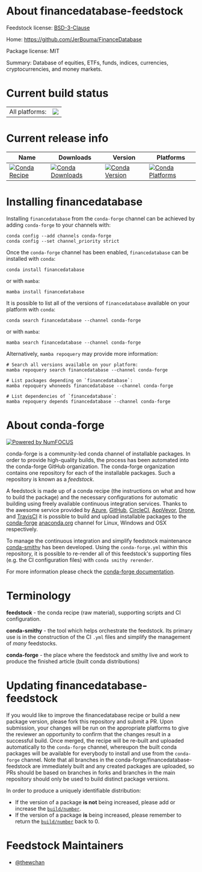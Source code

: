 About financedatabase-feedstock
===============================

Feedstock license: [BSD-3-Clause](https://github.com/conda-forge/financedatabase-feedstock/blob/main/LICENSE.txt)

Home: https://github.com/JerBouma/FinanceDatabase

Package license: MIT

Summary: Database of equities, ETFs, funds, indices, currencies, cryptocurrencies, and money markets.

Current build status
====================


<table><tr><td>All platforms:</td>
    <td>
      <a href="https://dev.azure.com/conda-forge/feedstock-builds/_build/latest?definitionId=20372&branchName=main">
        <img src="https://dev.azure.com/conda-forge/feedstock-builds/_apis/build/status/financedatabase-feedstock?branchName=main">
      </a>
    </td>
  </tr>
</table>

Current release info
====================

| Name | Downloads | Version | Platforms |
| --- | --- | --- | --- |
| [![Conda Recipe](https://img.shields.io/badge/recipe-financedatabase-green.svg)](https://anaconda.org/conda-forge/financedatabase) | [![Conda Downloads](https://img.shields.io/conda/dn/conda-forge/financedatabase.svg)](https://anaconda.org/conda-forge/financedatabase) | [![Conda Version](https://img.shields.io/conda/vn/conda-forge/financedatabase.svg)](https://anaconda.org/conda-forge/financedatabase) | [![Conda Platforms](https://img.shields.io/conda/pn/conda-forge/financedatabase.svg)](https://anaconda.org/conda-forge/financedatabase) |

Installing financedatabase
==========================

Installing `financedatabase` from the `conda-forge` channel can be achieved by adding `conda-forge` to your channels with:

```
conda config --add channels conda-forge
conda config --set channel_priority strict
```

Once the `conda-forge` channel has been enabled, `financedatabase` can be installed with `conda`:

```
conda install financedatabase
```

or with `mamba`:

```
mamba install financedatabase
```

It is possible to list all of the versions of `financedatabase` available on your platform with `conda`:

```
conda search financedatabase --channel conda-forge
```

or with `mamba`:

```
mamba search financedatabase --channel conda-forge
```

Alternatively, `mamba repoquery` may provide more information:

```
# Search all versions available on your platform:
mamba repoquery search financedatabase --channel conda-forge

# List packages depending on `financedatabase`:
mamba repoquery whoneeds financedatabase --channel conda-forge

# List dependencies of `financedatabase`:
mamba repoquery depends financedatabase --channel conda-forge
```


About conda-forge
=================

[![Powered by
NumFOCUS](https://img.shields.io/badge/powered%20by-NumFOCUS-orange.svg?style=flat&colorA=E1523D&colorB=007D8A)](https://numfocus.org)

conda-forge is a community-led conda channel of installable packages.
In order to provide high-quality builds, the process has been automated into the
conda-forge GitHub organization. The conda-forge organization contains one repository
for each of the installable packages. Such a repository is known as a *feedstock*.

A feedstock is made up of a conda recipe (the instructions on what and how to build
the package) and the necessary configurations for automatic building using freely
available continuous integration services. Thanks to the awesome service provided by
[Azure](https://azure.microsoft.com/en-us/services/devops/), [GitHub](https://github.com/),
[CircleCI](https://circleci.com/), [AppVeyor](https://www.appveyor.com/),
[Drone](https://cloud.drone.io/welcome), and [TravisCI](https://travis-ci.com/)
it is possible to build and upload installable packages to the
[conda-forge](https://anaconda.org/conda-forge) [anaconda.org](https://anaconda.org/)
channel for Linux, Windows and OSX respectively.

To manage the continuous integration and simplify feedstock maintenance
[conda-smithy](https://github.com/conda-forge/conda-smithy) has been developed.
Using the ``conda-forge.yml`` within this repository, it is possible to re-render all of
this feedstock's supporting files (e.g. the CI configuration files) with ``conda smithy rerender``.

For more information please check the [conda-forge documentation](https://conda-forge.org/docs/).

Terminology
===========

**feedstock** - the conda recipe (raw material), supporting scripts and CI configuration.

**conda-smithy** - the tool which helps orchestrate the feedstock.
                   Its primary use is in the construction of the CI ``.yml`` files
                   and simplify the management of *many* feedstocks.

**conda-forge** - the place where the feedstock and smithy live and work to
                  produce the finished article (built conda distributions)


Updating financedatabase-feedstock
==================================

If you would like to improve the financedatabase recipe or build a new
package version, please fork this repository and submit a PR. Upon submission,
your changes will be run on the appropriate platforms to give the reviewer an
opportunity to confirm that the changes result in a successful build. Once
merged, the recipe will be re-built and uploaded automatically to the
`conda-forge` channel, whereupon the built conda packages will be available for
everybody to install and use from the `conda-forge` channel.
Note that all branches in the conda-forge/financedatabase-feedstock are
immediately built and any created packages are uploaded, so PRs should be based
on branches in forks and branches in the main repository should only be used to
build distinct package versions.

In order to produce a uniquely identifiable distribution:
 * If the version of a package **is not** being increased, please add or increase
   the [``build/number``](https://docs.conda.io/projects/conda-build/en/latest/resources/define-metadata.html#build-number-and-string).
 * If the version of a package **is** being increased, please remember to return
   the [``build/number``](https://docs.conda.io/projects/conda-build/en/latest/resources/define-metadata.html#build-number-and-string)
   back to 0.

Feedstock Maintainers
=====================

* [@thewchan](https://github.com/thewchan/)


